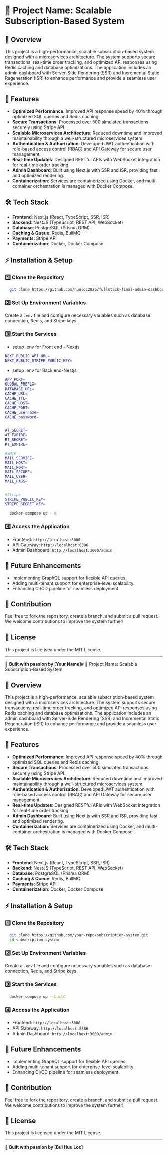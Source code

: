 # 📌 Project Name: Scalable Subscription-Based System

## 📖 Overview
This project is a high-performance, scalable subscription-based system designed with a microservices architecture. The system supports secure transactions, real-time order tracking, and optimized API responses using Redis caching and database optimizations. The application includes an admin dashboard with Server-Side Rendering (SSR) and Incremental Static Regeneration (ISR) to enhance performance and provide a seamless user experience.

## 🚀 Features
- **Optimized Performance**: Improved API response speed by 40% through optimized SQL queries and Redis caching.
- **Secure Transactions**: Processed over 500 simulated transactions securely using Stripe API.
- **Scalable Microservices Architecture**: Reduced downtime and improved maintainability through a well-structured microservices system.
- **Authentication & Authorization**: Developed JWT authentication with role-based access control (RBAC) and API Gateway for secure user management.
- **Real-time Updates**: Designed RESTful APIs with WebSocket integration for real-time order tracking.
- **Admin Dashboard**: Built using Next.js with SSR and ISR, providing fast and optimized rendering.
- **Containerization**: Services are containerized using Docker, and multi-container orchestration is managed with Docker Compose.

## 🛠 Tech Stack
- **Frontend**: Next.js (React, TypeScript, SSR, ISR)
- **Backend**: NestJS (TypeScript, REST API, WebSocket)
- **Database**: PostgreSQL (Prisma ORM)
- **Caching & Queue**: Redis, BullMQ
- **Payments**: Stripe API
- **Containerization**: Docker, Docker Compose

## ⚡ Installation & Setup
### 1️⃣ Clone the Repository
```bash
  git clone https://github.com/huuloc2026/fullstack-final-admin-dashboard
```

### 2️⃣ Set Up Environment Variables
Create a `.env` file and configure necessary variables such as database connection, Redis, and Stripe keys.

### 3️⃣ Start the Services

- setup .env for Front end - Nextjs
```bash
NEXT_PUBLIC_API_URL=
NEXT_PUBLIC_STRIPE_PUBLIC_KEY=
```
- setup .env for Back end-Nestjs
```bash
APP_PORT=
GLOBAL_PREFLX=
DATABASE_URL=
CACHE_URL=
CACHE_TTL=
CACHE_HOST=
CACHE_PORT=
CACHE_username=
CACHE_password=


AT_SECRET=
AT_EXPIRE=
RT_SECRET=
RT_EXPIRE=

#SMTP 
MAIL_SERVICE=
MAIL_HOST=
MAIL_PORT=
MAIL_SECURE=
MAIL_USER=
MAIL_PASS=


#Stripe
STRIPE_PUBLIC_KEY=
STRIPE_SECRET_KEY=


```
```bash
  docker-compose up --d
```

### 4️⃣ Access the Application
- Frontend: `http://localhost:3000`
- API Gateway: `http://localhost:8386`
- Admin Dashboard: `http://localhost:3000/admin`

## 📌 Future Enhancements
- Implementing GraphQL support for flexible API queries.
- Adding multi-tenant support for enterprise-level scalability.
- Enhancing CI/CD pipeline for seamless deployment.

## 🤝 Contribution
Feel free to fork the repository, create a branch, and submit a pull request. We welcome contributions to improve the system further!

## 📜 License
This project is licensed under the MIT License.

---
🚀 **Built with passion by [Your Name]**# 📌 Project Name: Scalable Subscription-Based System

## 📖 Overview
This project is a high-performance, scalable subscription-based system designed with a microservices architecture. The system supports secure transactions, real-time order tracking, and optimized API responses using Redis caching and database optimizations. The application includes an admin dashboard with Server-Side Rendering (SSR) and Incremental Static Regeneration (ISR) to enhance performance and provide a seamless user experience.

## 🚀 Features
- **Optimized Performance**: Improved API response speed by 40% through optimized SQL queries and Redis caching.
- **Secure Transactions**: Processed over 500 simulated transactions securely using Stripe API.
- **Scalable Microservices Architecture**: Reduced downtime and improved maintainability through a well-structured microservices system.
- **Authentication & Authorization**: Developed JWT authentication with role-based access control (RBAC) and API Gateway for secure user management.
- **Real-time Updates**: Designed RESTful APIs with WebSocket integration for real-time order tracking.
- **Admin Dashboard**: Built using Next.js with SSR and ISR, providing fast and optimized rendering.
- **Containerization**: Services are containerized using Docker, and multi-container orchestration is managed with Docker Compose.

## 🛠 Tech Stack
- **Frontend**: Next.js (React, TypeScript, SSR, ISR)
- **Backend**: NestJS (TypeScript, REST API, WebSocket)
- **Database**: PostgreSQL (Prisma ORM)
- **Caching & Queue**: Redis, BullMQ
- **Payments**: Stripe API
- **Containerization**: Docker, Docker Compose

## ⚡ Installation & Setup
### 1️⃣ Clone the Repository
```bash
  git clone https://github.com/your-repo/subscription-system.git
  cd subscription-system
```

### 2️⃣ Set Up Environment Variables
Create a `.env` file and configure necessary variables such as database connection, Redis, and Stripe keys.

### 3️⃣ Start the Services
```bash
  docker-compose up --build
```

### 4️⃣ Access the Application
- Frontend: `http://localhost:3000`
- API Gateway: `http://localhost:8386`
- Admin Dashboard: `http://localhost:3000/admin`

## 📌 Future Enhancements
- Implementing GraphQL support for flexible API queries.
- Adding multi-tenant support for enterprise-level scalability.
- Enhancing CI/CD pipeline for seamless deployment.

## 🤝 Contribution
Feel free to fork the repository, create a branch, and submit a pull request. We welcome contributions to improve the system further!

## 📜 License
This project is licensed under the MIT License.

---
🚀 **Built with passion by [Bui Huu Loc]**